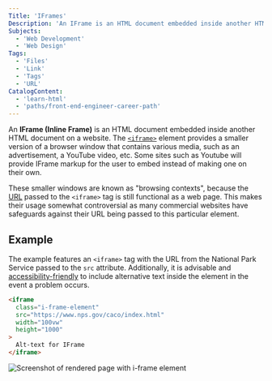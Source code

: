 ```yaml
---
Title: 'IFrames'
Description: 'An IFrame is an HTML document embedded inside another HTML document on a website. It provides a smaller version of a browser window that contains various media, such as an advertisement or a video.'
Subjects:
  - 'Web Development'
  - 'Web Design'
Tags:
  - 'Files'
  - 'Link'
  - 'Tags'
  - 'URL'
CatalogContent:
  - 'learn-html'
  - 'paths/front-end-engineer-career-path'
---
```


An **IFrame (Inline Frame)** is an HTML document embedded inside another HTML document on a website. The [`<iframe>`](https://www.codecademy.com/resources/docs/html/tags/iframe) element provides a smaller version of a browser window that contains various media, such as an advertisement, a YouTube video, etc. Some sites such as Youtube will provide IFrame markup for the user to embed instead of making one on their own.

These smaller windows are known as "browsing contexts", because the [URL](https://www.codecademy.com/resources/docs/general/url) passed to the `<iframe>` tag is still functional as a web page. This makes their usage somewhat controversial as many commercial websites have safeguards against their URL being passed to this particular element.

## Example

The example features an `<iframe>` tag with the URL from the National Park Service passed to the `src` attribute. Additionally, it is advisable and [accessibility-friendly](https://www.codecademy.com/resources/docs/uiux/accessibility) to include alternative text inside the element in the event a problem occurs.

```html
<iframe
  class="i-frame-element"
  src="https://www.nps.gov/caco/index.html"
  width="100vw"
  height="1000"
>
  Alt-text for IFrame
</iframe>
```

![Screenshot of rendered page with i-frame element](https://i.imgur.com/vunCiar.png)
